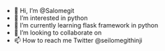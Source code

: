 - 👋 Hi, I’m @Salomegit
- 👀 I’m interested in python
- 🌱 I’m currently learning flask framework in python
- 💞️ I’m looking to collaborate on 
- 📫 How to reach me Twitter @seilomegithinji 

<!---
Salomegit/Salomegit is a ✨ special ✨ repository because its `README.md` (this file) appears on your GitHub profile.
You can click the Preview link to take a look at your changes.
--->

